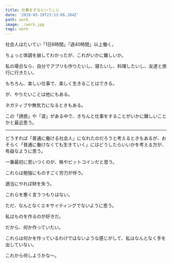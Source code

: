 ```yaml
---
title: 仕事をするということ
date: '2019-03-19T23:33:06.284Z'
path: work
image: ./work.jpg
tags: work
---
```

社会人はたいてい「1日8時間」「週40時間」以上働く。

ちょっと体調を崩してわかったが、これがいかに難しいか。

私の場合なら、自分でアプリも作りたいし、寝たいし、料理したいし、友達と旅行に行きたい。

もちろん、楽しい仕事で、楽しく生きることはできる。

が、やりたいことは他にもある。

ネガティブや無気力になるときもある。

この「誘惑」や「波」がある中で、きちんと仕事をすることがいかに難しいことかと最近思う。

***

どうすれば「普通に働ける社会人」になれたのだろうと考えるときもあるが、おそらく「普通に働けなくても生きていく」にはどうしたらいいかを考える方が、有益なように思う。

一番最初に思いつくのが、株やビットコインだと思う。

これらは勉強にものすごく労力が伴う。

適当にやれば財を失う。

これらを悪く言うつもりはない。

ただ、なんとなくエキサイティングでないように思う。

私はものを作るのが好きだ。

だから、何か作っていたい。

これらは何かを作っているわけではないような感じがして、私はなんとなく手を出していない。

これから何しようかな～。
